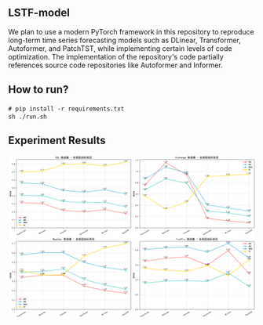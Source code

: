 ## LSTF-model

We plan to use a modern PyTorch framework in this repository to reproduce long-term time series forecasting models such as DLinear, Transformer, Autoformer, and PatchTST, while implementing certain levels of code optimization. The implementation of the repository's code partially references source code repositories like Autoformer and Informer.

## How to run?

```shell
# pip install -r requirements.txt
sh ./run.sh
```

## Experiment Results

![Experiment Results](test_results/image.png)
